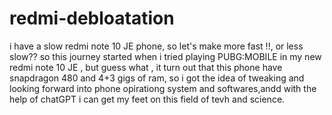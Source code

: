 # redmi-debloatation
i have a slow redmi note 10 JE  phone, so let's make more fast !!, or less slow??
so this journey started when i tried playing PUBG:MOBILE in my new redmi note 10 JE , but guess what , it turn out that this phone have snapdragon 480 and 4+3 gigs of ram, so i got the idea of tweaking and looking forward into phone opirationg system and softwares,andd with the help of chatGPT i can get my feet on this field of tevh and science.
